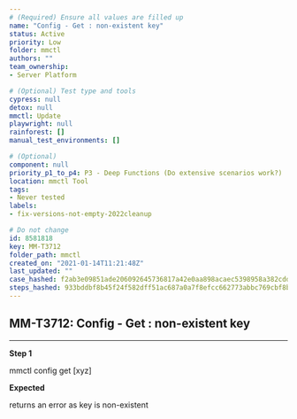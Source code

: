 ```yaml
---
# (Required) Ensure all values are filled up
name: "Config - Get : non-existent key"
status: Active
priority: Low
folder: mmctl
authors: ""
team_ownership: 
- Server Platform

# (Optional) Test type and tools
cypress: null
detox: null
mmctl: Update
playwright: null
rainforest: []
manual_test_environments: []

# (Optional)
component: null
priority_p1_to_p4: P3 - Deep Functions (Do extensive scenarios work?)
location: mmctl Tool
tags: 
- Never tested
labels: 
- fix-versions-not-empty-2022cleanup

# Do not change
id: 8581818
key: MM-T3712
folder_path: mmctl
created_on: "2021-01-14T11:21:48Z"
last_updated: ""
case_hashed: f2ab3e09851ade206092645736817a42e0aa898acaec5398958a382cdd26b72fdc3db94cd047cbd9b30251625d4f25f7
steps_hashed: 933bddbf8b45f24f582dff51ac687a0a7f8efcc662773abbc769cbf8b4560eec24a0bd14f1c334881ab726c8b493fcd5
---
```


## MM-T3712: Config - Get : non-existent key

---

**Step 1**

mmctl config get \[xyz]

**Expected**

returns an error as key is non-existent
